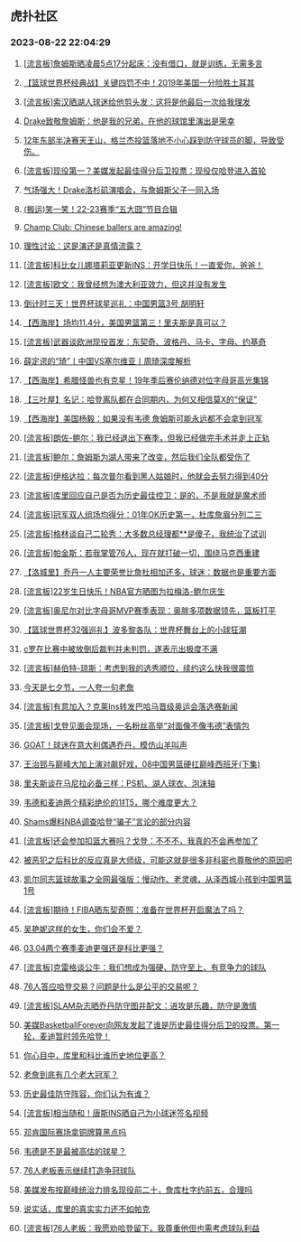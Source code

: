 ## 虎扑社区 
### 2023-08-22 22:04:29

1. [[流言板]詹姆斯晒凌晨5点17分起床：没有借口，就是训练，无需多言](https://bbs.hupu.com/61787749.html)

2. [【篮球世界杯经典战】关键四罚不中！2019年美国一分险胜土耳其](https://bbs.hupu.com/61785772.html)

3. [[流言板]索汉晒湖人球迷给他剪头发：这将是他最后一次给我理发](https://bbs.hupu.com/61783711.html)

4. [Drake致敬詹姆斯：他是我的兄弟，在他的球馆里演出是荣幸](https://bbs.hupu.com/61785480.html)

5. [12年东部半决赛天王山，格兰杰投篮落地不小心踩到防守球员的脚，导致受伤。](https://bbs.hupu.com/61782744.html)

6. [[流言板]现役第一？美媒发起最佳得分后卫投票：现役仅哈登进入首轮](https://bbs.hupu.com/61785435.html)

7. [气场强大！Drake洛杉矶演唱会，与詹姆斯父子一同入场](https://bbs.hupu.com/61783417.html)

8. [(搬运)笑一笑！22-23赛季“五大囧”节目合辑](https://bbs.hupu.com/61781729.html)

9. [Champ Club: Chinese ballers are amazing!](https://bbs.hupu.com/61781964.html)

10. [理性讨论：这是演还是真情流露？](https://bbs.hupu.com/61785737.html)

11. [[流言板]科比女儿娜塔莉亚更新INS：开学日快乐！一直爱你，爸爸！](https://bbs.hupu.com/61784900.html)

12. [[流言板]欧文：我曾经想为澳大利亚效力，但这并没有发生](https://bbs.hupu.com/61781657.html)

13. [倒计时三天！世界杯球星巡礼：中国男篮3号 胡明轩](https://bbs.hupu.com/61781713.html)

14. [【西海岸】场均11.4分，美国男篮第三！里夫斯是真可以？](https://bbs.hupu.com/61784338.html)

15. [[流言板]武器谈欧洲现役首发：东契奇、波格丹、马卡、字母、约基奇](https://bbs.hupu.com/61785731.html)

16. [薛定谔的“琦”丨中国VS塞尔维亚丨周琦深度解析](https://bbs.hupu.com/61780629.html)

17. [【西海岸】希腊怪兽也有克星！19年季后赛伦纳德对位字母哥高光集锦](https://bbs.hupu.com/61783583.html)

18. [【三叶屋】名记：哈登离队都在合同期内，为何又相信莫X的“保证”](https://bbs.hupu.com/61784876.html)

19. [【西海岸】美国杨毅：如果没有韦德 詹姆斯可能永远都不会拿到冠军](https://bbs.hupu.com/61783773.html)

20. [[流言板]朗佐-鲍尔：我已经退出下赛季，但我已经做完手术并走上正轨](https://bbs.hupu.com/61779248.html)

21. [[流言板]鲍尔：詹姆斯为湖人带来了改变，然后我们全队都受伤了](https://bbs.hupu.com/61780471.html)

22. [[流言板]伊格达拉：每次普尔看到黑人姑娘时，他就会去努力得到40分](https://bbs.hupu.com/61780379.html)

23. [[流言板]库里回应自己是否为历史最佳控卫：是的，不是我就是魔术师](https://bbs.hupu.com/61779514.html)

24. [[流言板]冠军双人组场均得分：01年OK历史第一，杜库詹眉分列二三](https://bbs.hupu.com/61780999.html)

25. [[流言板]格林谈自己二轮秀：大多数总经理都**是傻子，我统治了试训](https://bbs.hupu.com/61783281.html)

26. [[流言板]帕金斯：若我掌管76人，现在就打破一切，围绕马克西重建](https://bbs.hupu.com/61783701.html)

27. [【洛城里】乔丹一人主要荣誉比詹杜相加还多，球迷：数据也是重要方面](https://bbs.hupu.com/61785129.html)

28. [[流言板]22岁生日快乐！NBA官方晒图为拉梅洛-鲍尔庆生](https://bbs.hupu.com/61787524.html)

29. [[流言板]奥尼尔对比字母哥MVP赛季表现：奥胖多项数据领先，篮板打平](https://bbs.hupu.com/61788223.html)

30. [【篮球世界杯32强巡礼】波多黎各队：世界杯舞台上的小球狂潮](https://bbs.hupu.com/61785732.html)

31. [c罗在比赛中被放倒后裁判并未判罚，遂表示出极度不满](https://bbs.hupu.com/61781823.html)

32. [[流言板]赫伯特-琼斯：考虑到我的选秀顺位，续约这么快我很震惊](https://bbs.hupu.com/61786924.html)

33. [今天是七夕节，一人夸一句老詹](https://bbs.hupu.com/61787097.html)

34. [[流言板]有意加入？克莱Ins转发巴哈马晋级奥运会落选赛新闻](https://bbs.hupu.com/61780740.html)

35. [[流言板]戈登见面会现场，一名粉丝高举“对面像不像韦德”表情包](https://bbs.hupu.com/61788321.html)

36. [GOAT！球迷在意大利偶遇乔丹，模仿山羊叫声](https://bbs.hupu.com/61779462.html)

37. [王治郅与巅峰大加上演对飙好戏，08中国男篮硬扛巅峰西班牙(下集)](https://bbs.hupu.com/61786523.html)

38. [里夫斯谈在马尼拉必备三样：PS机、湖人球衣、泡沫轴](https://bbs.hupu.com/61788147.html)

39. [韦德和麦迪两个精彩绝伦的1打5，哪个难度更大？ ​](https://bbs.hupu.com/61786512.html)

40. [Shams爆料NBA调查哈登“骗子”言论的部分内容](https://bbs.hupu.com/61786851.html)

41. [[流言板]还会参加扣篮大赛吗？戈登：不不不，我真的不会再参加了](https://bbs.hupu.com/61782795.html)

42. [被恶犯之后科比的反应真是大师级，可能这就是很多非科密也尊敬他的原因吧](https://bbs.hupu.com/61787705.html)

43. [凯尔同志篮球故事之全网最强版：慢动作、老灵魂，从泽西城小孩到中国男篮1号](https://bbs.hupu.com/61779561.html)

44. [[流言板]期待！FIBA晒东契奇照：准备在世界杯开启魔法了吗？](https://bbs.hupu.com/61788112.html)

45. [吴艳妮这样的女生，你们会不爱？](https://bbs.hupu.com/61787838.html)

46. [03.04两个赛季麦迪更强还是科比更强？](https://bbs.hupu.com/61786871.html)

47. [[流言板]克雷格谈公牛：我们想成为强硬、防守至上、有竞争力的球队](https://bbs.hupu.com/61787049.html)

48. [76人答应哈登交易？问题是什么是公平的交易呢？](https://bbs.hupu.com/61786890.html)

49. [[流言板]SLAM杂志晒乔丹防守图并配文：进攻是乐趣，防守是激情](https://bbs.hupu.com/61783863.html)

50. [美媒BasketballForever向网友发起了谁是历史最佳得分后卫的投票。第一轮，麦迪暂时领先哈登！](https://bbs.hupu.com/61786880.html)

51. [你心目中，库里和科比谁历史地位更高？](https://bbs.hupu.com/61786776.html)

52. [老詹到底有几个老大冠军？](https://bbs.hupu.com/61787949.html)

53. [历史最佳防守阵容，你们认为有谁？](https://bbs.hupu.com/61788017.html)

54. [[流言板]相当随和！唐斯INS晒自己为小球迷签名视频](https://bbs.hupu.com/61787366.html)

55. [邓肯国际赛场拿铜牌算黑点吗](https://bbs.hupu.com/61787108.html)

56. [韦德是不是最被高估的球星？](https://bbs.hupu.com/61787343.html)

57. [76人老板表示继续打造争冠球队](https://bbs.hupu.com/61786824.html)

58. [美媒发布按巅峰统治力排名现役前二十，詹库杜字约前五，合理吗](https://bbs.hupu.com/61787011.html)

59. [说实话，库里的真实实力还不如帕克](https://bbs.hupu.com/61787593.html)

60. [[流言板]76人老板：我愿劝哈登留下，我尊重他但也需考虑球队利益](https://bbs.hupu.com/61780371.html)

